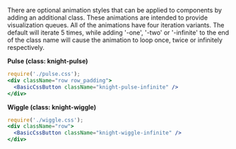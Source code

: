 There are optional animation styles that can be applied to components by
adding an additional class. These animations are intended to provide visualization
queues. All of the animations have four iteration variants. The default will iterate
5 times, while adding '-one', '-two' or '-infinite' to the end of the class name will
cause the animation to loop once, twice or infinitely respectively.

<strong>Pulse (class: knight-pulse)</strong>

```jsx
require('./pulse.css');
<div className="row row_padding">
  <BasicCssButton className="knight-pulse-infinite" />
</div>
```

<strong>Wiggle (class: knight-wiggle)</strong>

```jsx
require('./wiggle.css');
<div className="row">
  <BasicCssButton className="knight-wiggle-infinite" />
</div>
```
